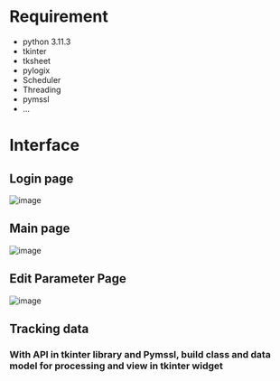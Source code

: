 # Requirement

* python 3.11.3
* tkinter
* tksheet
* pylogix
* Scheduler
* Threading
* pymssl
* ...
  
# Interface

## Login page
![image](https://github.com/DatMinhLeChon/CE_GUI/assets/93373784/09648b41-b345-4cbe-a6b1-32b762067086)

## Main page 
![image](https://github.com/DatMinhLeChon/CE_P3.GUI/assets/93373784/6e40dfde-e85e-4d32-8a73-af7619054dee)

## Edit Parameter Page
![image](https://github.com/DatMinhLeChon/CE_P3.GUI/assets/93373784/e3928e47-1f28-4149-b9f2-d7dccef77c92)

## Tracking data
  ### With API in tkinter library and Pymssl, build class and data model for processing and view in tkinter widget
  
